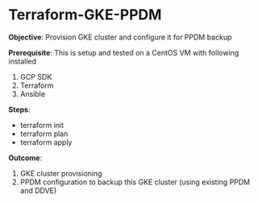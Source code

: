 # Terraform-GKE-PPDM

**Objective**: Provision GKE cluster and configure it for PPDM backup

**Prerequisite**: This is setup and tested on a CentOS VM with following installed
1. GCP SDK
2. Terraform
3. Ansible


**Steps**:
- terraform init
- terraform plan
- terraform apply


**Outcome**: 
1. GKE cluster provisioning
2. PPDM configuration to backup this GKE cluster (using existing PPDM and DDVE)


